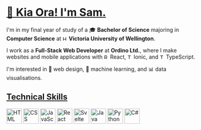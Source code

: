# [👋 Kia Ora! I'm Sam.](https://sammata.nz/)

I'm in my final year of study of a 🎓 **Bachelor of Science** majoring in **Computer Science** at 
<img src='https://github.com/sam-mata/sam-mata/assets/49130157/5fff67bc-2495-4208-bb21-18b2932626d7' alt='HTML' height='12'> **Victoria University of Wellington**. 

I work as a **Full-Stack Web Developer** at **Ordino Ltd.**, where I make websites and mobile applications with
<img src='https://github.com/sam-mata/sam-mata/assets/49130157/04c6744c-9410-4a7e-a9e1-d296d7aac573' alt='React' height='12'> React, <img src='https://github.com/sam-mata/sam-mata/assets/49130157/04f5905f-4fc8-481c-9831-492aefaa1388' alt='Tailwind' height='12'>
Ionic, and <img src='https://github.com/sam-mata/sam-mata/assets/49130157/34d1f1b9-9249-40e3-9d5f-11a492b0ed8b' alt='TypeScript' height='12'> TypeScript.

I'm interested in 🎨 web design, 🤖 machine learning, and 📊 data visualisations.

## [ Technical Skills ](https://sammata.nz/)
<img src='https://github.com/sam-mata/sam-mata/assets/49130157/b9c0ef68-c166-4a0e-90c7-1601a41e42fb' alt='HTML' height='40'>
<img src='https://github.com/sam-mata/sam-mata/assets/49130157/767359b0-a84b-43f4-ab07-158c2b878432' alt='CSS' height='40'>
<img src='https://github.com/sam-mata/sam-mata/assets/49130157/0d6f7bf9-f84b-4487-b1fd-acc19a1750a1' alt='JavaScript' height='40'>
<img src='https://github.com/sam-mata/sam-mata/assets/49130157/04c6744c-9410-4a7e-a9e1-d296d7aac573' alt='React' height='40'>
<img src='https://github.com/sam-mata/sam-mata/assets/49130157/84ba1bc8-ff42-4dcc-b140-8455869479a5' alt='Svelte' height='40'>
<img src='https://github.com/sam-mata/sam-mata/assets/49130157/95a80d50-480a-4142-8842-3f0763594b8a' alt='Java' height='40'>
<img src='https://github.com/sam-mata/sam-mata/assets/49130157/e444b110-ef2d-4597-8458-7b059513a83e' alt='Python' height='40'>
<img src='https://github.com/sam-mata/sam-mata/assets/49130157/3840973b-0ca7-4e51-8d12-49b27f0b1cda' alt='C#' height='40'>
